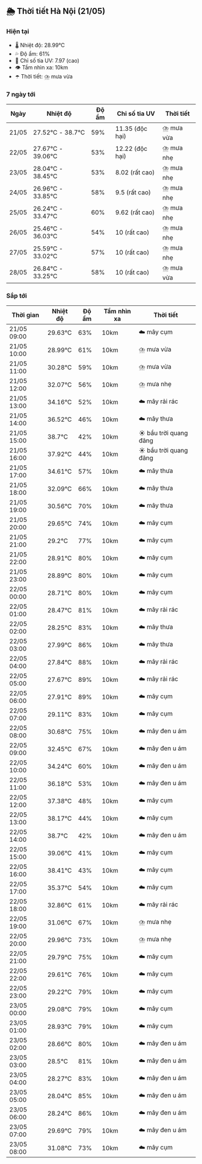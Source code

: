 ## 🌦️ Thời tiết Hà Nội (21/05)

### Hiện tại

- 🌡️ Nhiệt độ: 28.99℃
- 💦 Độ ẩm: 61%
- 🌟 Chỉ số tia UV: 7.97 (cao)
- 👁️ Tầm nhìn xa: 10km
- ☂️ Thời tiết: ⛈️ mưa vừa

### 7 ngày tới

| Ngày | Nhiệt độ | Độ ẩm | Chỉ số tia UV | Thời tiết |
| --- | --- | --- | --- | --- |
| 21/05 | 27.52℃ - 38.7℃ | 59% | 11.35 (độc hại) | ⛈️ mưa vừa |
| 22/05 | 27.67℃ - 39.06℃ | 53% | 12.22 (độc hại) | ⛈️ mưa nhẹ |
| 23/05 | 28.04℃ - 38.45℃ | 53% | 8.02 (rất cao) | ⛈️ mưa nhẹ |
| 24/05 | 26.96℃ - 33.85℃ | 58% | 9.5 (rất cao) | ⛈️ mưa nhẹ |
| 25/05 | 26.24℃ - 33.47℃ | 60% | 9.62 (rất cao) | ⛈️ mưa nhẹ |
| 26/05 | 25.46℃ - 36.03℃ | 54% | 10 (rất cao) | ⛈️ mưa nhẹ |
| 27/05 | 25.59℃ - 33.02℃ | 57% | 10 (rất cao) | ⛈️ mưa nhẹ |
| 28/05 | 26.84℃ - 33.25℃ | 58% | 10 (rất cao) | ⛈️ mưa vừa |

### Sắp tới

| Thời gian | Nhiệt độ | Độ ẩm | Tầm nhìn xa | Thời tiết |
| --- | --- | --- | --- | --- |
| 21/05 09:00 | 29.63℃ | 63% | 10km | ☁️ mây cụm |
| 21/05 10:00 | 28.99℃ | 61% | 10km | ⛈️ mưa vừa |
| 21/05 11:00 | 30.28℃ | 59% | 10km | ⛈️ mưa vừa |
| 21/05 12:00 | 32.07℃ | 56% | 10km | ⛈️ mưa nhẹ |
| 21/05 13:00 | 34.16℃ | 52% | 10km | ☁️ mây rải rác |
| 21/05 14:00 | 36.52℃ | 46% | 10km | ☁️ mây thưa |
| 21/05 15:00 | 38.7℃ | 42% | 10km | ☀️ bầu trời quang đãng |
| 21/05 16:00 | 37.92℃ | 44% | 10km | ☀️ bầu trời quang đãng |
| 21/05 17:00 | 34.61℃ | 57% | 10km | ☁️ mây thưa |
| 21/05 18:00 | 32.09℃ | 66% | 10km | ☁️ mây thưa |
| 21/05 19:00 | 30.56℃ | 70% | 10km | ☁️ mây thưa |
| 21/05 20:00 | 29.65℃ | 74% | 10km | ☁️ mây cụm |
| 21/05 21:00 | 29.2℃ | 77% | 10km | ☁️ mây cụm |
| 21/05 22:00 | 28.91℃ | 80% | 10km | ☁️ mây cụm |
| 21/05 23:00 | 28.89℃ | 80% | 10km | ☁️ mây cụm |
| 22/05 00:00 | 28.71℃ | 80% | 10km | ☁️ mây cụm |
| 22/05 01:00 | 28.47℃ | 81% | 10km | ☁️ mây rải rác |
| 22/05 02:00 | 28.25℃ | 83% | 10km | ☁️ mây thưa |
| 22/05 03:00 | 27.99℃ | 86% | 10km | ☁️ mây thưa |
| 22/05 04:00 | 27.84℃ | 88% | 10km | ☁️ mây rải rác |
| 22/05 05:00 | 27.67℃ | 89% | 10km | ☁️ mây rải rác |
| 22/05 06:00 | 27.91℃ | 89% | 10km | ☁️ mây cụm |
| 22/05 07:00 | 29.11℃ | 83% | 10km | ☁️ mây cụm |
| 22/05 08:00 | 30.68℃ | 75% | 10km | ☁️ mây đen u ám |
| 22/05 09:00 | 32.45℃ | 67% | 10km | ☁️ mây đen u ám |
| 22/05 10:00 | 34.24℃ | 60% | 10km | ☁️ mây đen u ám |
| 22/05 11:00 | 36.18℃ | 53% | 10km | ☁️ mây đen u ám |
| 22/05 12:00 | 37.38℃ | 48% | 10km | ☁️ mây cụm |
| 22/05 13:00 | 38.17℃ | 44% | 10km | ☁️ mây cụm |
| 22/05 14:00 | 38.7℃ | 42% | 10km | ☁️ mây đen u ám |
| 22/05 15:00 | 39.06℃ | 41% | 10km | ☁️ mây cụm |
| 22/05 16:00 | 38.41℃ | 43% | 10km | ☁️ mây cụm |
| 22/05 17:00 | 35.37℃ | 54% | 10km | ☁️ mây cụm |
| 22/05 18:00 | 32.86℃ | 61% | 10km | ☁️ mây rải rác |
| 22/05 19:00 | 31.06℃ | 67% | 10km | ⛈️ mưa nhẹ |
| 22/05 20:00 | 29.96℃ | 73% | 10km | ⛈️ mưa nhẹ |
| 22/05 21:00 | 29.79℃ | 75% | 10km | ☁️ mây cụm |
| 22/05 22:00 | 29.61℃ | 76% | 10km | ☁️ mây cụm |
| 22/05 23:00 | 29.22℃ | 79% | 10km | ☁️ mây cụm |
| 23/05 00:00 | 29.08℃ | 79% | 10km | ☁️ mây cụm |
| 23/05 01:00 | 28.93℃ | 79% | 10km | ☁️ mây cụm |
| 23/05 02:00 | 28.66℃ | 80% | 10km | ☁️ mây đen u ám |
| 23/05 03:00 | 28.5℃ | 81% | 10km | ☁️ mây đen u ám |
| 23/05 04:00 | 28.27℃ | 83% | 10km | ☁️ mây đen u ám |
| 23/05 05:00 | 28.04℃ | 85% | 10km | ☁️ mây đen u ám |
| 23/05 06:00 | 28.24℃ | 86% | 10km | ☁️ mây đen u ám |
| 23/05 07:00 | 29.69℃ | 79% | 10km | ☁️ mây đen u ám |
| 23/05 08:00 | 31.08℃ | 73% | 10km | ☁️ mây cụm |
